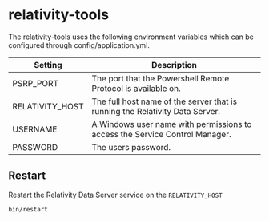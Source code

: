 # relativity-tools

The relativity-tools uses the following environment variables which can be
configured through config/application.yml.

| Setting | Description |
|---|---|
| PSRP_PORT | The port that the Powershell Remote Protocol is available on. |
| RELATIVITY_HOST | The full host name of the server that is running the Relativity Data Server. |
| USERNAME | A Windows user name with permissions to access the Service Control Manager. |
| PASSWORD | The users password. |

## Restart

Restart the Relativity Data Server service on the `RELATIVITY_HOST`

`bin/restart`
